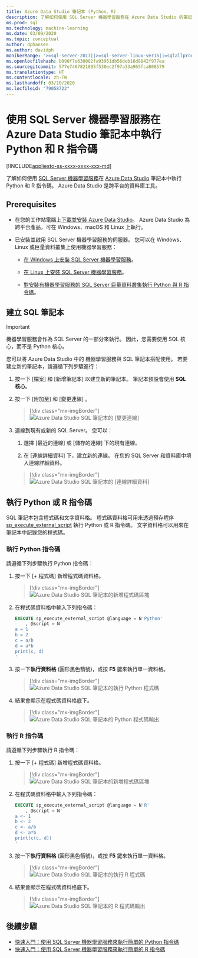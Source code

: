 ```yaml
---
title: Azure Data Studio 筆記本 (Python、R)
description: 了解如何使用 SQL Server 機器學習服務在 Azure Data Studio 的筆記本中執行 Python 和 R 指令碼。
ms.prod: sql
ms.technology: machine-learning
ms.date: 03/09/2020
ms.topic: conceptual
author: dphansen
ms.author: davidph
monikerRange: '>=sql-server-2017||>=sql-server-linux-ver15||=sqlallproducts-allversions'
ms.openlocfilehash: b090f7e630082fa93951db56deb16d8842f977ea
ms.sourcegitcommit: 577e7467821895f530ec2f97a33a965fca808579
ms.translationtype: HT
ms.contentlocale: zh-TW
ms.lasthandoff: 03/10/2020
ms.locfileid: "79058722"
---
```

# <a name="run-python-and-r-scripts-in-azure-data-studio-notebooks-with-sql-server-machine-learning-services"></a>使用 SQL Server 機器學習服務在 Azure Data Studio 筆記本中執行 Python 和 R 指令碼
[!INCLUDE[appliesto-ss-xxxx-xxxx-xxx-md](../../includes/appliesto-ss-xxxx-xxxx-xxx-md.md)]

了解如何使用 [SQL Server 機器學習服務](https://docs.microsoft.com/sql/azure-data-studio/what-is)在 [Azure Data Studio](../what-is-sql-server-machine-learning.md) 筆記本中執行 Python 和 R 指令碼。 Azure Data Studio 是跨平台的資料庫工具。

## <a name="prerequisites"></a>Prerequisites

- 在您的工作站電腦上[下載並安裝 Azure Data Studio](https://docs.microsoft.com/sql/azure-data-studio/download-azure-data-studio)。 Azure Data Studio 為跨平台產品，可在 Windows、macOS 和 Linux 上執行。

- 已安裝並啟用 SQL Server 機器學習服務的伺服器。 您可以在 Windows、Linux 或巨量資料叢集上使用機器學習服務：

    - [在 Windows 上安裝 SQL Server 機器學習服務](sql-machine-learning-services-windows-install.md)。

    - [在 Linux 上安裝 SQL Server 機器學習服務](../../linux/sql-server-linux-setup-machine-learning.md)。

    - [對安裝有機器學習服務的 SQL Server 巨量資料叢集執行 Python 與 R 指令碼](../../big-data-cluster/machine-learning-services.md)。

## <a name="create-a-sql-notebook"></a>建立 SQL 筆記本

> [!IMPORTANT]
> 機器學習服務會作為 SQL Server 的一部分來執行。 因此，您需要使用 SQL 核心，而不是 Python 核心。

您可以將 Azure Data Studio 中的 機器學習服務與 SQL 筆記本搭配使用。 若要建立新的筆記本，請遵循下列步驟進行：

1. 按一下 [檔案]  和 [新增筆記本]  以建立新的筆記本。 筆記本預設會使用 **SQL 核心**。

1. 按一下 [附加至]  和 [變更連線]  。 

    > [!div class="mx-imgBorder"]
    > ![Azure Data Studio SQL 筆記本的 [變更連線]](media/ads-attach-to-connection.png)
    
1. 連線到現有或新的 SQL Server。 您可以：

    1. 選擇 [最近的連線]  或 [儲存的連線]  下的現有連線。

    1. 在 [連線詳細資料]  下，建立新的連線。 在您的 SQL Server 和資料庫中填入連線詳細資料。

    > [!div class="mx-imgBorder"]
    > ![Azure Data Studio SQL 筆記本的 [連線詳細資料]](media/ads-connection-details.png)  

## <a name="run-python-or-r-scripts"></a>執行 Python 或 R 指令碼

SQL 筆記本包含程式碼和文字資料格。 程式碼資料格可用來透過預存程序 [sp_execute_external_script](../../relational-databases/system-stored-procedures/sp-execute-external-script-transact-sql.md) 執行 Python 或 R 指令碼。 文字資料格可以用來在筆記本中記錄您的程式碼。

### <a name="run-a-python-script"></a>執行 Python 指令碼

請遵循下列步驟執行 Python 指令碼：

1. 按一下 [+ 程式碼]  新增程式碼資料格。

    > [!div class="mx-imgBorder"]
    > ![Azure Data Studio SQL 筆記本的新增程式碼區塊](media/ads-add-code.png)  

1. 在程式碼資料格中輸入下列指令碼：

    ```sql
    EXECUTE sp_execute_external_script @language = N'Python'
        , @script = N'
    a = 1
    b = 2
    c = a/b
    d = a*b
    print(c, d)
    '
    ```

1. 按一下**執行資料格** (圓形黑色箭號)，或按 **F5** 鍵來執行單一資料格。

    > [!div class="mx-imgBorder"]
    > ![Azure Data Studio SQL 筆記本的執行 Python 程式碼](media/ads-run-python.png)  

1. 結果會顯示在程式碼資料格底下。

    > [!div class="mx-imgBorder"]
    > ![Azure Data Studio SQL 筆記本的 Python 程式碼輸出](media/ads-run-python-output.png)  

### <a name="run-an-r-script"></a>執行 R 指令碼

請遵循下列步驟執行 R 指令碼：

1. 按一下 [+ 程式碼]  新增程式碼資料格。

    > [!div class="mx-imgBorder"]
    > ![Azure Data Studio SQL 筆記本的新增程式碼區塊](media/ads-add-code.png)  

1. 在程式碼資料格中輸入下列指令碼：

    ```sql
    EXECUTE sp_execute_external_script @language = N'R'
        , @script = N'
    a <- 1
    b <- 2
    c <- a/b
    d <- a*b
    print(c(c, d))
    '
    ```

1. 按一下**執行資料格** (圓形黑色箭號)，或按 **F5** 鍵來執行單一資料格。

    > [!div class="mx-imgBorder"]
    > ![Azure Data Studio SQL 筆記本的執行 R 程式碼](media/ads-run-r.png)  

1. 結果會顯示在程式碼資料格底下。

    > [!div class="mx-imgBorder"]
    > ![Azure Data Studio SQL 筆記本的 R 程式碼輸出](media/ads-run-r-output.png)  

## <a name="next-steps"></a>後續步驟

- [快速入門：使用 SQL Server 機器學習服務來執行簡單的 Python 指令碼](../tutorials/quickstart-python-create-script.md)
- [快速入門：使用 SQL Server 機器學習服務來執行簡單的 R 指令碼](../tutorials/quickstart-r-create-script.md)
